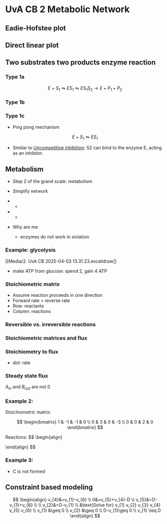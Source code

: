 # UvA CB 2 Metabolic Network

## Eadie-Hofstee plot


## Direct linear plot


## Two substrates two products enzyme reaction

### Type 1a

$$
E+S_{1}\leftrightharpoons ES_{1}\leftrightharpoons ES_{1}S_{2} \rightarrow E+P_{1}+P_{2}
$$

### Type 1b


### Type 1c

- Ping pong mechanism

$$
E+S_{1}\leftrightharpoons ES_{1}
$$

- Similar to [Uncompetitive inhibition](Biology/UvA%20Computational%20Biology/1.%20UvA%20CB%20Introduction.md#Uncompetitive%20inhibition): S2 can bind to the enzyme E, acting as an inhibitor.

## Metabolism

- Step 2 of the grand scale: metabolism
- Simplify network
- -
- -

- Why are me
	- enzymes do not work in siolation

### Example: glycolysis

[[Media/2. UvA CB 2025-04-03 13.31.23.excalidraw]]

- make ATP from glucose: spend 2, gain 4 ATP

### Stoichiometric matrix

- Assume reaction proceeds in one direction
- Forward rate > reverse rate
- Row: reactants
- Column: reactions

### Reversible vs. irreversible reactions



### Stoichiometric matrices and flux


### Stoichiometry to flux

- dot: rate

### Steady state flux

$A_{in}$ and $B_{out}$ are not 0


### Example 2:

Stoichiometric matrix:

$$
\begin{bmatrix}
1 & -1 & -1 & 0 \\
0 & 3 & 0 & -3 \\
0 & 0 & 2 & 0
\end{bmatrix}
$$

Reactions:
$$
\begin{align}

\end{align}
$$

### Example 3:

- C is not formed


## Constraint based modeling

$$
\begin{align}
v_{4}&=v_{1}-v_{6} \\
0&=v_{5}+v_{4}-D \\
v_{5}&=D-v_{1}+v_{6} \\ \\
v_{2}&=D-v_{1} \\
&\text{Solve for} v_{1} v_{2} v_{3} v_{4} v_{5} v_{6} \\
v_{1} &\geq 0 \\
v_{2} &\geq 0 \\
D-v_{1}\geq 0 \\
v_{1} \leq D
\end{align}
$$